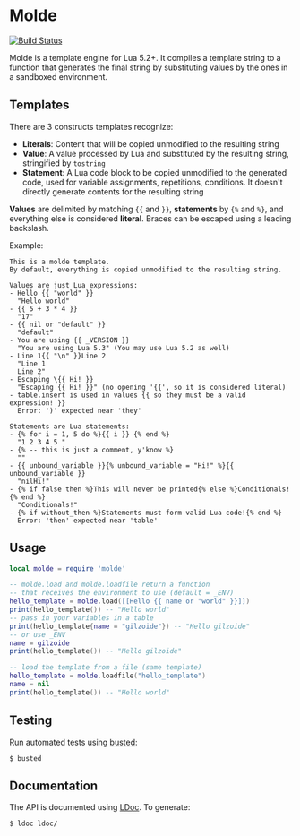 Molde
=====
[![Build Status](https://travis-ci.org/gilzoide/molde.svg?branch=master)](https://travis-ci.org/gilzoide/molde)

Molde is a template engine for Lua 5.2+. It compiles a template string to a
function that generates the final string by substituting values by the ones in
a sandboxed environment.


Templates
---------
There are 3 constructs templates recognize:

- __Literals__: Content that will be copied unmodified to the resulting string
- __Value__: A value processed by Lua and substituted by the resulting string,
  stringified by `tostring`
- __Statement__: A Lua code block to be copied unmodified to the generated code,
  used for variable assignments, repetitions, conditions. It doesn't directly
  generate contents for the resulting string

__Values__ are delimited by matching `{{` and `}}`, __statements__ by `{%` and
`%}`, and everything else is considered __literal__. Braces can be escaped
using a leading backslash.

Example:

```
This is a molde template.
By default, everything is copied unmodified to the resulting string.

Values are just Lua expressions:
- Hello {{ "world" }}
  "Hello world"
- {{ 5 + 3 * 4 }}
  "17"
- {{ nil or "default" }}
  "default"
- You are using {{ _VERSION }}
  "You are using Lua 5.3" (You may use Lua 5.2 as well)
- Line 1{{ "\n" }}Line 2
  "Line 1
  Line 2"
- Escaping \{{ Hi! }}
  "Escaping {{ Hi! }}" (no opening '{{', so it is considered literal)
- table.insert is used in values {{ so they must be a valid expression! }}
  Error: ')' expected near 'they'

Statements are Lua statements:
- {% for i = 1, 5 do %}{{ i }} {% end %}
  "1 2 3 4 5 "
- {% -- this is just a comment, y'know %}
  ""
- {{ unbound_variable }}{% unbound_variable = "Hi!" %}{{ unbound_variable }}
  "nilHi!"
- {% if false then %}This will never be printed{% else %}Conditionals!{% end %}
  "Conditionals!"
- {% if without_then %}Statements must form valid Lua code!{% end %}
  Error: 'then' expected near 'table'
```


Usage
-----
```lua
local molde = require 'molde'

-- molde.load and molde.loadfile return a function
-- that receives the environment to use (default = _ENV)
hello_template = molde.load([[Hello {{ name or "world" }}]])
print(hello_template()) -- "Hello world"
-- pass in your variables in a table
print(hello_template{name = "gilzoide"}) -- "Hello gilzoide"
-- or use _ENV
name = gilzoide
print(hello_template()) -- "Hello gilzoide"

-- load the template from a file (same template)
hello_template = molde.loadfile("hello_template")
name = nil
print(hello_template()) -- "Hello world"
```



Testing
-------
Run automated tests using [busted](http://olivinelabs.com/busted/):

	$ busted


Documentation
-------------
The API is documented using [LDoc](https://github.com/stevedonovan/LDoc).
To generate:

	$ ldoc ldoc/
